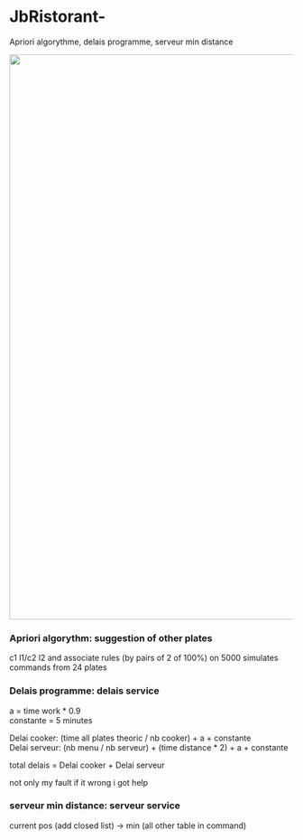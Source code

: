 # JbRistorant-
Apriori algorythme, delais programme, serveur min distance

<img src="https://user-images.githubusercontent.com/54853371/88558028-4d766f80-d02b-11ea-8b2e-18d1d886d285.png" width="1000px;">

<h3>Apriori algorythm: suggestion of other plates</h3>

c1 l1/c2 l2 and associate rules (by pairs of 2 of 100%) on 5000 simulates commands from 24 plates

<h3>Delais programme: delais service</h3>

a = time work * 0.9<br>
constante = 5 minutes

Delai cooker: (time all plates theoric / nb cooker) + a + constante <br>
Delai serveur: (nb menu / nb serveur) + (time distance * 2) + a + constante

total delais = Delai cooker + Delai serveur

not only my fault if it wrong i got help


<h3>serveur min distance: serveur service</h3>

current pos (add closed list) -> min (all other table in command)
